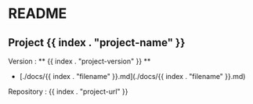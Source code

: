 # README

## Project {{ index . "project-name" }}

Version : ** {{ index . "project-version" }} **

* [./docs/{{ index . "filename" }}.md](./docs/{{ index . "filename" }}.md)


Repository : {{ index . "project-url" }}

